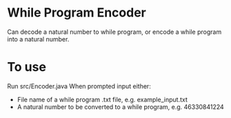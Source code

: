 # While Program Encoder
Can decode a natural number to while program, or encode a while program into a natural number.

# To use
Run src/Encoder.java
When prompted input either:
- File name of a while program .txt file, e.g. example_input.txt
- A natural number to be converted to a while program, e.g. 46330841224 
